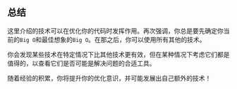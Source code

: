 ## 总结

这里介绍的技术可以在优化你的代码时发挥作用。再次强调，你总是要先确定你当前的`Big O`和最佳想象的`Big O`。在那之后，你可以使用所有其他的技术。

你会发现某些技术在特定情况下比其他技术更有效，但在某种情况下考虑它们都是值得的，以查看它们是否可能是解决问题的合适工具。

随着经验的积累，你将提升你的优化意识，并可能发展出自己额外的技术！
